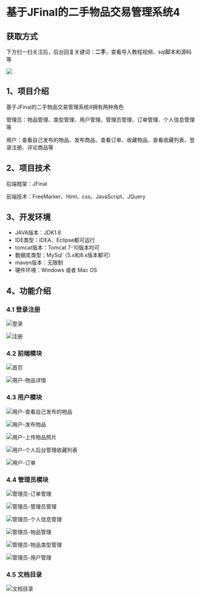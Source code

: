 # 基于JFinal的二手物品交易管理系统4

## 获取方式

下方扫一扫关注后，后台回复关键词：**二手**，查看导入教程视频、sql脚本和源码等

 ![](https://www.codeshop.fun/Typora-Images/202205281253739.png)

## 1、项目介绍

基于JFinal的二手物品交易管理系统4拥有两种角色

管理员：物品管理、类型管理、用户管理、管理员管理、订单管理、个人信息管理等

用户：查看自己发布的物品、发布商品、查看订单、收藏物品、查看收藏列表、登录注册、评论商品等


## 2、项目技术

后端框架：JFinal

前端技术：FreeMarker、html、css、JavaScript、JQuery

## 3、开发环境

- JAVA版本：JDK1.8
- IDE类型：IDEA、Eclipse都可运行
- tomcat版本：Tomcat 7-10版本均可
- 数据库类型：MySql（5.x和8.x版本都可） 
- maven版本：无限制
- 硬件环境：Windows 或者 Mac OS


## 4、功能介绍

### 4.1 登录注册

![登录](https://www.codeshop.fun/Typora-Images/202208041633528.jpg)

![注册](https://www.codeshop.fun/Typora-Images/202208041633763.jpg)

### 4.2 前端模块

![首页](https://www.codeshop.fun/Typora-Images/202208041633338.jpg)

![用户-物品详情](https://www.codeshop.fun/Typora-Images/202208041633007.jpg)

### 4.3 用户模块

![用户-查看自己发布的物品](https://www.codeshop.fun/Typora-Images/202208041633391.jpg)

![用户-发布物品](https://www.codeshop.fun/Typora-Images/202208041633924.jpg)

![用户-上传物品照片](https://www.codeshop.fun/Typora-Images/202208041633925.jpg)

![用户-个人后台管理收藏列表](https://www.codeshop.fun/Typora-Images/202208041633992.jpg)

![用户-订单](https://www.codeshop.fun/Typora-Images/202208041633227.jpg)

### 4.4 管理员模块

![管理员-订单管理](https://www.codeshop.fun/Typora-Images/202208041634420.jpg)

![管理员-管理员管理](https://www.codeshop.fun/Typora-Images/202208041634663.jpg)

![管理员-个人信息管理](https://www.codeshop.fun/Typora-Images/202208041634221.jpg)

![管理员-物品管理](https://www.codeshop.fun/Typora-Images/202208041634648.jpg)

![管理员-物品类型管理](https://www.codeshop.fun/Typora-Images/202208041634405.jpg)

![管理员-用户管理](https://www.codeshop.fun/Typora-Images/202208041634185.jpg)

### 4.5 文档目录

![文档目录](https://www.codeshop.fun/Typora-Images/202208041634654.jpg)

